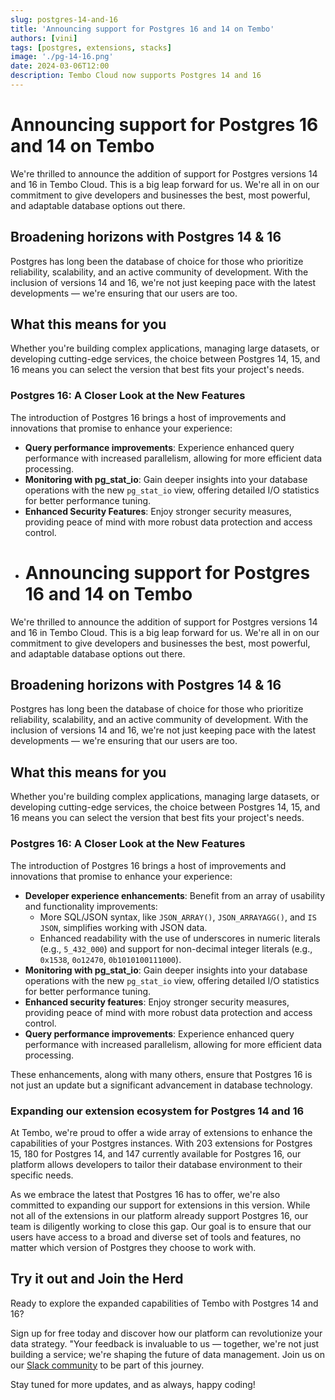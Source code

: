 ```yaml
---
slug: postgres-14-and-16
title: 'Announcing support for Postgres 16 and 14 on Tembo'
authors: [vini]
tags: [postgres, extensions, stacks]
image: './pg-14-16.png'
date: 2024-03-06T12:00
description: Tembo Cloud now supports Postgres 14 and 16
---
```


# Announcing support for Postgres 16 and 14 on Tembo

We're thrilled to announce the addition of support for Postgres versions 14 and 16 in Tembo Cloud. This is a big leap forward for us. We're all in on our commitment to give developers and businesses the best, most powerful, and adaptable database options out there.

## Broadening horizons with Postgres 14 & 16

Postgres has long been the database of choice for those who prioritize reliability, scalability, and an active community of development. With the inclusion of versions 14 and 16, we're not just keeping pace with the latest developments — we're ensuring that our users are too.

## What this means for you

Whether you're building complex applications, managing large datasets, or developing cutting-edge services, the choice between Postgres 14, 15, and 16 means you can select the version that best fits your project's needs.

### Postgres 16: A Closer Look at the New Features

The introduction of Postgres 16 brings a host of improvements and innovations that promise to enhance your experience:

- **Query performance improvements**: Experience enhanced query performance with increased parallelism, allowing for more efficient data processing.
- **Monitoring with pg_stat_io**: Gain deeper insights into your database operations with the new `pg_stat_io` view, offering detailed I/O statistics for better performance tuning.
- **Enhanced Security Features**: Enjoy stronger security measures, providing peace of mind with more robust data protection and access control.
- # Announcing support for Postgres 16 and 14 on Tembo

We're thrilled to announce the addition of support for Postgres versions 14 and 16 in Tembo Cloud. This is a big leap forward for us. We're all in on our commitment to give developers and businesses the best, most powerful, and adaptable database options out there.

## Broadening horizons with Postgres 14 & 16

Postgres has long been the database of choice for those who prioritize reliability, scalability, and an active community of development. With the inclusion of versions 14 and 16, we're not just keeping pace with the latest developments — we're ensuring that our users are too.

## What this means for you

Whether you're building complex applications, managing large datasets, or developing cutting-edge services, the choice between Postgres 14, 15, and 16 means you can select the version that best fits your project's needs.

### Postgres 16: A Closer Look at the New Features

The introduction of Postgres 16 brings a host of improvements and innovations that promise to enhance your experience:

- **Developer experience enhancements**:  Benefit from an array of usability and functionality improvements:
  - More SQL/JSON syntax, like `JSON_ARRAY()`, `JSON_ARRAYAGG()`, and `IS JSON`, simplifies working with JSON data.
  - Enhanced readability with the use of underscores in numeric literals (e.g., `5_432_000`) and support for non-decimal integer literals (e.g., `0x1538`, `0o12470`, `0b1010100111000`).
- **Monitoring with pg_stat_io**: Gain deeper insights into your database operations with the new `pg_stat_io` view, offering detailed I/O statistics for better performance tuning.
- **Enhanced security features**: Enjoy stronger security measures, providing peace of mind with more robust data protection and access control.
- **Query performance improvements**: Experience enhanced query performance with increased parallelism, allowing for more efficient data processing.

These enhancements, along with many others, ensure that Postgres 16 is not just an update but a significant advancement in database technology.

### Expanding our extension ecosystem for Postgres 14 and 16

At Tembo, we're proud to offer a wide array of extensions to enhance the capabilities of your Postgres instances. With 203 extensions for Postgres 15, 180 for Postgres 14, and 147 currently available for Postgres 16, our platform allows developers to tailor their database environment to their specific needs.

As we embrace the latest that Postgres 16 has to offer, we're also committed to expanding our support for extensions in this version. While not all of the extensions in our platform already support Postgres 16, our team is diligently working to close this gap. Our goal is to ensure that our users have access to a broad and diverse set of tools and features, no matter which version of Postgres they choose to work with.


## Try it out and Join the Herd

Ready to explore the expanded capabilities of Tembo with Postgres 14 and 16?

Sign up for free today and discover how our platform can revolutionize your data strategy. "Your feedback is invaluable to us — together, we're not just building a service; we're shaping the future of data management. Join us on our [Slack community](https://join.slack.com/t/tembocommunity/shared_invite/zt-277pu7chi-NHtvHWvLhHwyK0Y5Y6vTPw) to be part of this journey.

Stay tuned for more updates, and as always, happy coding!
